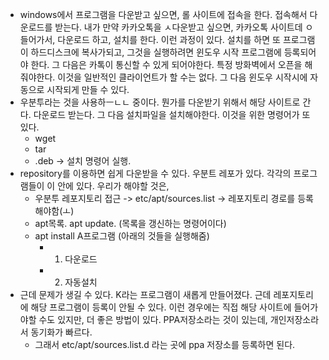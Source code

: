 - windows에서 프로그램을 다운받고 싶으면, 롤 사이트에 접속을 한다. 접속해서 다운로드를 받는다. 내가 만약 카카오톡을 ㅅ다운받고 싶으면, 카카오톡 사이트데 ㅇ들어가서, 다운로드 하고, 설치를 한다. 이런 과정이 있다. 설치를 하면 또 프로그램이 하드디스크에 복사가되고, 그것을 실행하려면 윈도우 시작 프로그램에 등록되어야 한다. 그 다음은 카톡이 통신할 수 있게 되어야한다. 특정 방화벽에서 오픈을 해줘야한다. 이것을 일반적인 클라이언트가 할 수는 없다. 그 다음 윈도우 시작시에 자동으로 시작되게 만들 수 있다. 
- 우분투라는 것을 사용하ㅡㄴㄴ 중이다. 뭔가를 다운받기 위해서 해당 사이트로 간다. 다운로드 받는다. 그 다음 설치파일을 설치해야한다. 이것을 위한 명령어가 또 있다. 
	- wget
	- tar
	- .deb -> 설치 명령어 실행. 
- repository를 이용하면 쉽게 다운받을 수 있다. 우분트 레포가 있다. 각각의 프로그램들이 이 안에 있다. 우리가 해야할 것은, 
	- 우분투 레포지토리 접근 -> etc/apt/sources.list -> 레포지토리 경로를 등록해야함(ㅗ) 
	- apt목록. apt update. (목록을 갱신하는 명령어이다)
	- apt install A프로그램 (아래의 것들을 실행해줌)
		- 1) 다운로드
		- 2) 자동설치
- 근데 문제가 생길 수 있다. K라는 프로그램이 새롭게 만들어졌다. 근데 레포지토리에 해당 프로그램이 등록이 안될 수 있다. 이런 경우에는 직접 해당 사이트에 들어가야할 수도 있지만, 더 좋은 방법이 있다. PPA저장소라는 것이 있는데, 개인저장소라서 동기화가 빠르다. 
	- 그래서 etc/apt/sources.list.d 라는 곳에 ppa 저장소를 등록하면 된다. 


